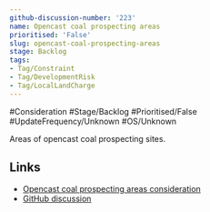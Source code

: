 ```yaml
---
github-discussion-number: '223'
name: Opencast coal prospecting areas
prioritised: 'False'
slug: opencast-coal-prospecting-areas
stage: Backlog
tags:
- Tag/Constraint
- Tag/DevelopmentRisk
- Tag/LocalLandCharge
---
```


#Consideration #Stage/Backlog #Prioritised/False #UpdateFrequency/Unknown #OS/Unknown

Areas of opencast coal prospecting sites.

## Links

* [Opencast coal prospecting areas consideration](https://design.planning.data.gov.uk/planning-consideration/opencast-coal-prospecting-areas)
* [GitHub discussion](https://github.com/digital-land/data-standards-backlog/discussions/223)